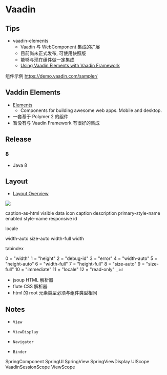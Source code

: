 # Vaadin

## Tips

* vaadin-elements
  * Vaadin 与 WebComponent 集成的扩展
  * 目前尚未正式发布, 可使用快照版
  * 能够与现在组件做一定集成
  * [Using Vaadin Elements with Vaadin Framework](https://vaadin.com/blog/-/blogs/using-vaadin-elements-with-vaadin-framework)

组件示例
https://demo.vaadin.com/sampler/

## Vaddin Elements

* [Elements](https://vaadin.com/elements)
  * Components for building awesome web apps. Mobile and desktop.
* 一套基于 Polymer 2 的组件
* 暂没有与 Vaadin Framework 有很好的集成



## Release

### 8
* Java 8

## Layout

* [Layout Overview](https://vaadin.com/docs/-/part/framework/layout/layout-overview.html)

![](https://vaadin.com/vaadin-fw8-documentation-portlet/framework/layout/img/layout-schematic.png)

caption-as-html
visible
data
icon
caption
description
primary-style-name
enabled
style-name
responsive
id

locale

width-auto
size-auto
width-full
width



tabindex

0 = "width"
1 = "height"
2 = "debug-id"
3 = "error"
4 = "width-auto"
5 = "height-auto"
6 = "width-full"
7 = "height-full"
8 = "size-auto"
9 = "size-full"
10 = "immediate"
11 = "locale"
12 = "read-only"
`_id`




* jsoup HTML 解析器
* flute CSS 解析器
* html 的 root 元素类型必须与组件类型相同

## Notes
* `View`
* `ViewDisplay`
* `Navigator`

* `Binder`


SpringComponent
SpringUI
SpringView
SpringViewDisplay
UIScope
VaadinSessionScope
ViewScope
